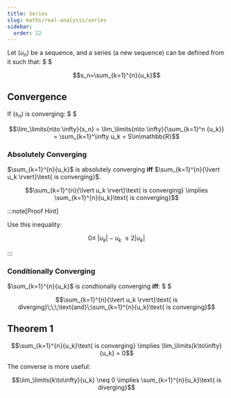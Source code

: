 ```yaml
---
title: Series
slug: maths/real-analysis/series
sidebar:
  order: 22
---
```


Let $(u_n)$ be a sequence, and a series (a new sequence) can be defined from it
such that: $ $

```math
s_n=\sum_{k=1}^{n}{u_k}
```

## Convergence

If $(s_n)$ is converging: $ $

```math
\lim_\limits{n\to \infty}{s_n} =
\lim_\limits{n\to \infty}{\sum_{k=1}^n {u_k}} =
\sum_{k=1}^\infty u_k = S\in\mathbb{R}
```

### Absolutely Converging

$\sum_{k=1}^{n}{u_k}$ is absolutely converging **iff**
$\sum_{k=1}^{n}{\lvert u_k \rvert}\text{ is converging}$.

```math
\sum_{k=1}^{n}{\lvert u_k \rvert}\text{ is converging}
\implies
\sum_{k=1}^{n}{u_k}\text{ is converging}
```

:::note[Proof Hint]

Use this inequality:

```math
0 \le
\;\lvert u_k \rvert - u_k\; \le
2 \lvert u_k \rvert
```

:::

### Conditionally Converging

$\sum_{k=1}^{n}{u_k}$ is condtionally converging **iff**: $ $

```math
\sum_{k=1}^{n}{\lvert u_k \rvert}\text{ is diverging}\;\;\;\text{and}\;\sum_{k=1}^{n}{u_k}\text{ is converging}
```

## Theorem 1

```math
\sum_{k=1}^{n}{u_k}\text{ is converging}
\implies
\lim_\limits{k\to\infty}{u_k} = 0
```

The converse is more useful:

```math
\lim_\limits{k\to\infty}{u_k} \neq 0
\implies
\sum_{k=1}^{n}{u_k}\text{ is diverging}
```
